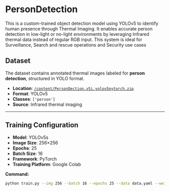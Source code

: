 # PersonDetection
This is a custom-trained object detection model using YOLOv5 to identify human presence through Thermal Imaging.  It enables accurate person detection in low-light or no-light environments by leveraging Infrared thermal data instead of regular RGB input.  This system is ideal for Surveillance, Search and rescue operations and Security use cases

## Dataset

The dataset contains annotated thermal images labeled for **person detection**, structured in YOLO format.

- **Location**: [`/content/PersonDection.v5i.yolov5pytorch.zip`](#)
- **Format**: YOLOv5
- **Classes**: `['person']`
- **Source**: Infrared thermal imaging

---

## Training Configuration

- **Model**: YOLOv5s
- **Image Size**: 256×256
- **Epochs**: 25
- **Batch Size**: 16
- **Framework**: PyTorch
- **Training Platform**: Google Colab

**Command:**
```bash
python train.py --img 256 --batch 16 --epochs 25 --data data.yaml --weights yolov5s.pt --cache

